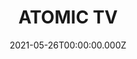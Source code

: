 ---
date: 2021-05-26T00:00:00.000Z
description: A mid-century style TV that @useitbutdontloseit created out of plywood and electrical components.
draft: false
icon: 2021-05-26-atomic-tv.webp
language: en
title: ATOMIC TV
link: https://www.youtube.com/watch?v=PUcWXzSy7yk
alt: A photo of a mid-century style TV sitting on a Festool workbench. Guards cover the switches and there is a rotary nob for tunning it into different stations.

---